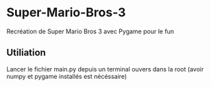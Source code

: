 # Super-Mario-Bros-3
Recréation de Super Mario Bros 3 avec Pygame pour le fun

## Utiliation

Lancer le fichier main.py depuis un terminal ouvers dans la root (avoir numpy et pygame installés est nécéssaire)
